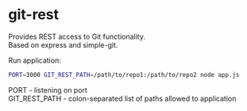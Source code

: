 # git-rest

Provides REST access to Git functionality.  
Based on express and simple-git.   

Run application:  
```bash
PORT=3000 GIT_REST_PATH=/path/to/repo1:/path/to/repo2 node app.js
```
PORT - listening on port  
GIT_REST_PATH - colon-separated list of paths allowed to application